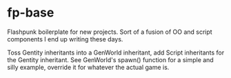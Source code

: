 fp-base
=======

Flashpunk boilerplate for new projects. Sort of a fusion of OO and script components I end up writing these days.

Toss Gentity inheritants into a GenWorld inheritant, add Script inheritants for the Gentity inheritant. See GenWorld's spawn() function for a simple and silly example, override it for whatever the actual game is. 
